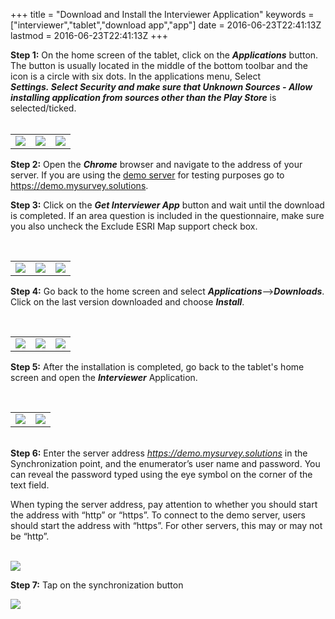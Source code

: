+++
title = "Download and Install the Interviewer Application"
keywords = ["interviewer","tablet","download app","app"]
date = 2016-06-23T22:41:13Z
lastmod = 2016-06-23T22:41:13Z
+++

**Step 1:** On the home screen of the tablet, click on the
***Applications*** button. The button is usually located in the middle
of the bottom toolbar and the icon is a circle with six dots. In the
applications menu, Select ***Settings. ***Select ***Security*** and make
sure that*** Unknown Sources - Allow installing application from sources
other than the Play Store*** is selected/ticked.  
 

<table>
<tbody>
<tr class="odd">
<td><img src="/images/731725.png" /></td>
<td><img src="/images/731760.png" /></td>
<td><img src="/images/731762.png" /></td>
</tr>
</tbody>
</table>

  
  
  
**Step 2:** Open the ***Chrome*** browser and navigate to the address of
your server. If you are using the [demo
server](https://demo.mysurvey.solutions) for testing purposes go to
https://demo.mysurvey.solutions.  
  
**Step 3:** Click on the ***Get Interviewer App*** button and wait until
the download is completed. If an area question is included in the
questionnaire, make sure you also uncheck the Exclude ESRI Map
support check box.  
  
 

<table>
<tbody>
<tr class="odd">
<td><img src="/images/731771.png" /></td>
<td><img src="/images/731784.png" /></td>
<td><img src="/images/731797.png" /></td>
</tr>
</tbody>
</table>

  
  
  
**Step 4:** Go back to the home screen and select
***Applications***—&gt;***Downloads***. Click on the last version
downloaded and choose ***Install***.  
  
 

<table>
<tbody>
<tr class="odd">
<td><img src="/images/731802.png" /></td>
<td><img src="/images/646945.png" /></td>
<td><img src="/images/646946.png" /></td>
</tr>
</tbody>
</table>

  
  
  
**Step 5:** After the installation is completed, go back to the tablet's
home screen and open the ***Interviewer*** Application.   
  
 

<table>
<tbody>
<tr class="odd">
<td><img src="/images/646949.png" /></td>
<td><img src="/images/646950.png" /></td>
</tr>
</tbody>
</table>

  
  
   
**Step 6:** Enter the server address *https://demo.mysurvey.solutions*
in the Synchronization point, and the enumerator’s user name and
password. You can reveal the password typed using the eye symbol on the
corner of the text field.   
  
When typing the server address, pay attention to whether you should
start the address with “http” or “https”. To connect to the demo server,
users should start the address with “https”. For other servers, this may
or may not be “http”.  
   
  
  
![](/images/774514.png)  
  
  
**Step 7:** Tap on the synchronization button   
  
  
![](/images/646954.png)
